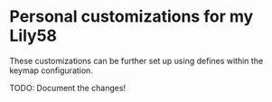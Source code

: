 # Personal customizations for my Lily58

These customizations can be further set up using defines within the keymap configuration.

TODO: Document the changes!
